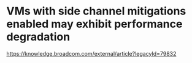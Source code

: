 # VMs with side channel mitigations enabled may exhibit performance degradation

https://knowledge.broadcom.com/external/article?legacyId=79832
